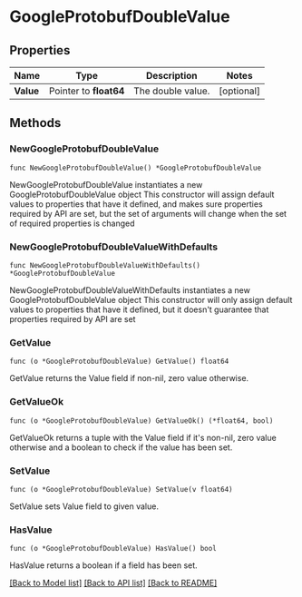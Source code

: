 # GoogleProtobufDoubleValue

## Properties

Name | Type | Description | Notes
------------ | ------------- | ------------- | -------------
**Value** | Pointer to **float64** | The double value. | [optional] 

## Methods

### NewGoogleProtobufDoubleValue

`func NewGoogleProtobufDoubleValue() *GoogleProtobufDoubleValue`

NewGoogleProtobufDoubleValue instantiates a new GoogleProtobufDoubleValue object
This constructor will assign default values to properties that have it defined,
and makes sure properties required by API are set, but the set of arguments
will change when the set of required properties is changed

### NewGoogleProtobufDoubleValueWithDefaults

`func NewGoogleProtobufDoubleValueWithDefaults() *GoogleProtobufDoubleValue`

NewGoogleProtobufDoubleValueWithDefaults instantiates a new GoogleProtobufDoubleValue object
This constructor will only assign default values to properties that have it defined,
but it doesn't guarantee that properties required by API are set

### GetValue

`func (o *GoogleProtobufDoubleValue) GetValue() float64`

GetValue returns the Value field if non-nil, zero value otherwise.

### GetValueOk

`func (o *GoogleProtobufDoubleValue) GetValueOk() (*float64, bool)`

GetValueOk returns a tuple with the Value field if it's non-nil, zero value otherwise
and a boolean to check if the value has been set.

### SetValue

`func (o *GoogleProtobufDoubleValue) SetValue(v float64)`

SetValue sets Value field to given value.

### HasValue

`func (o *GoogleProtobufDoubleValue) HasValue() bool`

HasValue returns a boolean if a field has been set.


[[Back to Model list]](../README.md#documentation-for-models) [[Back to API list]](../README.md#documentation-for-api-endpoints) [[Back to README]](../README.md)



